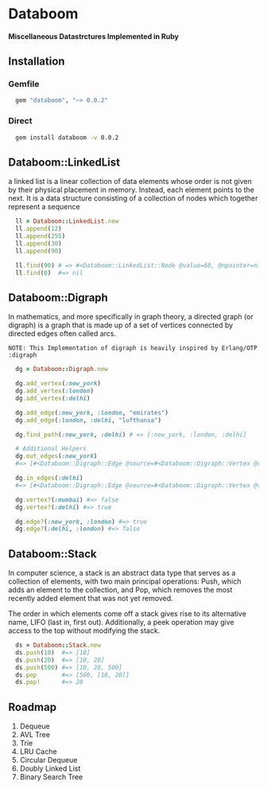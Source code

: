 # Databoom 
#### Miscellaneous Datastrctures Implemented in Ruby

## Installation
### Gemfile
  ```ruby
    gem "databoom", "~> 0.0.2"
  ```
### Direct
  ```bash
    gem install databoom -v 0.0.2
  ```

## Databoom::LinkedList

a linked list is a linear collection of data elements whose order is not given by their physical 
placement in memory. Instead, each element points to the next. It is a data structure consisting 
of a collection of nodes which together represent a sequence

```ruby
  ll = Databoom::LinkedList.new
  ll.append(12)
  ll.append(255)
  ll.append(30)
  ll.append(90)

  ll.find(90) # => #<Databoom::LinkedList::Node @value=60, @npointer=nil>
  ll.find(0)  #=> nil
```

## Databoom::Digraph

In mathematics, and more specifically in graph theory, a directed graph (or digraph) is a graph 
that is made up of a set of vertices connected by directed edges often called arcs.

`NOTE: This Implementation of digraph is heavily inspired by Erlang/OTP :digraph`

```ruby
  dg = Databoom::Digraph.new

  dg.add_vertex(:new_york)
  dg.add_vertex(:london)
  dg.add_vertex(:delhi)

  dg.add_edge(:new_york, :london, "emirates")
  dg.add_edge(:london, :delhi, "lufthansa")

  dg.find_path(:new_york, :delhi) # => [:new_york, :london, :delhi]

  # Additional Helpers
  dg.out_edges(:new_york) 
  #=> [#<Databoom::Digraph::Edge @source=#<Databoom::Digraph::Vertex @value = :new_york>, @sink = #<Databoom::Digraph::Vertex @value = :london>>]

  dg.in_edges(:delhi) 
  #=> [#<Databoom::Digraph::Edge @source=#<Databoom::Digraph::Vertex @value = :london>, @sink = #<Databoom::Digraph::Vertex @value = :delhi>>]

  dg.vertex?(:mumbai) #=> false
  dg.vertex?(:delhi) #=> true

  dg.edge?(:new_york, :london) #=> true
  dg.edge?(:delhi, :london) #=> false
```

## Databoom::Stack
In computer science, a stack is an abstract data type that serves as a collection of elements, with two main principal operations:
Push, which adds an element to the collection, and
Pop, which removes the most recently added element that was not yet removed.

The order in which elements come off a stack gives rise to its alternative name, LIFO (last in, first out). Additionally, a peek operation may give access to the top without modifying the stack.

```ruby
  ds = Databoom::Stack.new
  ds.push(10)  #=> [10]
  ds.push(20)  #=> [10, 20]
  ds.push(500) #=> [10, 20, 500]
  ds.pop       #=> [500, [10, 20]]
  ds.pop!      #=> 20
```

## Roadmap
1. Dequeue
2. AVL Tree
3. Trie
4. LRU Cache
5. Circular Dequeue
6. Doubly Linked List
7. Binary Search Tree
